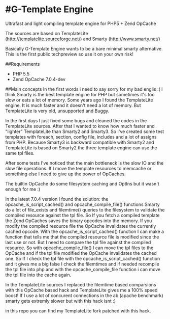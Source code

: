 #G-Template Engine
=================
Ultrafast and light compiling template engine for PHP5 + Zend OpCache

The sources are based on TemplateLite (http://templatelite.sourceforge.net/) and Smarty (http://www.smarty.net/)

Basically G-Template Engine wants to be a bare minimal smarty alternative.
This is the first public techpreview so use it on your own risk!

##Requirements
- PHP 5.5
- Zend OpCache 7.0.4-dev

##Main concepts
In the first words i need to say sorry for my bad englis :(
I think Smarty is the best template engine for PHP but sometimes it's too slow or eats a lot of memory.
Some years ago I found the TemplateLite engine. It is much faster and it doesn't need a lot of memory.
But TemplateLite is very old, unsupported and Buggy.

In the first days I just fixed some bugs and cleaned the codes in the TemplateLite sources.
After that I wanted to know how much faster and "lighter" TemplateLite than Smarty2 and Smarty3.
So I've created some test templates with foreach, section, config file, includes and a lot of assigns from PHP.
Because Smarty3 is backward compatible with Smarty2 and TemplateLite is based on Smarty2 the three template engine can use the same tpl files.

After some tests I've noticed that the main bottleneck is the slow IO and the slow file operations.
If I move the template resources to memcache or something else I need to give up the power of OpCaches.

The builtin OpCache do some filesystem caching and OptIns but it wasn't enough for me :)

In the latest 7.0.4 version I found the solution: the opcache_is_script_cached() and opcache_compile_file() functions
Smarty do a lot of file_exists and filemtime() queries to the filesystem to validate the compiled resource against the tpl file.
So If you fetch a compiled template the Zend OpCaches saves the binary opcodes into the memory.
If you modify the compiled resource file the OpCache invalidates the currently cached opcode.
With the opcache_is_script_cached() function I can make a function that tells me that the compiled resource file is modified since the last use or not.
But I need to compare the tpl file against the compiled resource. So with opcache_compile_file() I can move the tpl files to the OpCache and if the tpl file modified the OpCache invalidates the cached one.
So If I check the tpl file with the opcache_is_script_cached() function and it gives me a big false I check the filemtimes and if needed recompile the tpl file into php and with the opcache_compile_file function i can move the tpl file into the cache again.

In the TemplateLite sources I replaced the filemtime based comparsions with this OpCache based hack and TemplateLite gives me a 100% speed boost!
If I use a lot of concurent connections in the ab (apache benchmark) smarty gets extremly slower but with this hack isnt :)

in this repo you can find my TemplateLite fork patched with this hack.

